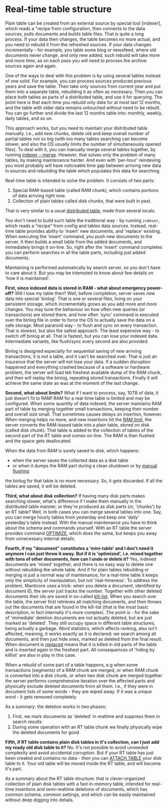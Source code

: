 # Real-time table structure

Plain table can be created from an external source by special tool [indexer], which reads a "recipe from configuration, then connects to the data sources, pulls documents and builds table files. That is quite a long process. If your data then changes, the table becomes no more actual, and you need to rebuild it from the refreshed sources. If your data changes incrementally - for example, you table some blog or newsfeed, where old documents never change, and only new added, such rebuild will take more and more time, as on each pass you will need to process the archive sources again and again.

One of the ways to deal with this problem is by using several tables instead of one solid. For example, you can process sources produced previous years and save the table. Then take only sources from current year and put them into a separate table, rebuilding it as often as necessary. Then you can place both tables as parts of a distributed table, and use it for querying. The point here is that each time you rebuild only data for at most last 12 months, and the table with older data remains untouched without need to be rebuilt. You can go further and divide the last 12 months table into: monthly, weekly, daily tables, and so on.

This approach works, but you need to maintain your distributed table manually. I.e., add new chunks, delete old and keep overall number of partial tables not so big (with too many tables searching can become slower, and also the OS usually limits the number of simultaneously opened files). To deal with it, you can manually merge several tables together, by running [indexer --merge](../Data_creation_and_modification/Adding_data_from_external_storages/Adding_data_to_tables/Merging_tables.md). However, that solves only the problem of many tables, by making maintenance harder. And even with 'per-hour' reindexing you most probably will have noticeable time gap between arriving new data in sources and rebuilding the table which populates this data for searching.

Real-time table is intended to solve the problem. It consists of two parts:

1. Special RAM-based table (called RAM chunk), which contains portions of data arriving right now.
2. Collection of plain tables called disk chunks, that were built in past.

That is very similar to a usual [distributed table](../Creating_a_table/Creating_a_distributed_table/Creating_a_distributed_table.md), made from several locals.

You don't need to build such table the traditional way - by running `indexer`, which reads a "recipe" from config and tables data sources. Instead, real-time table provides ability to 'insert' new documents, and 'replace' existing. When executing the 'insert' command, you push new documents to the server. It then builds a small table from the added documents, and immediately brings it on-line. So, right after the 'insert' command completes you can perform searches in all the table parts, including just added documents.

Maintaining is performed automatically by search server, so you don't have to care about it. But you may be interested to know about few details on 'how it is maintained'.

**First, since indexed data is stored in RAM - what about emergency power-off?** Will I lose my table then?  Well, before completion, server saves new data into special 'binlog'. That is one or several files, living on your persistent storage, which incrementally grows as you add more and more changes. You may tune the behaviour on how often new queries (or transactions) are stored there, and how often 'sync' command is executed over the binlog file in order to force the OS to actually save the data on a safe storage. Most paranoid way - to flush and sync on every transaction. That is slowest, but also the safest approach. The least expensive way - to switch off binlog at all. That is fastest, but you can lose your indexed data. Intermediate variants, like flush/sync every second are also provided.

Binlog is designed especially for sequential saving of new arriving transactions, it is not a table, and it can't be searched over. That is just an insurance that the server will not lose your data. If a sudden disruption happened and everything crashed because of a software or hardware problem, the server will load teh freshest available dump of the RAM chunk, and then will replay the binlog, repeating stored transactions. Finally it will achieve the same state as was at the moment of the last change.

**Second, what about limits?** What if I want to process, say, 10TB of data, it just doesn't fit to RAM! RAM for a real-time table is limited and may be configured. When some quantity of data indexed, the server maintains RAM part of table by merging together small transactions, keeping their number and overall size small. That sometimes causes delays on insertion, however. When merging helps no more, and new insertions hit the [RAM limit](../Creating_a_table/Local_tables/Plain_and_real-time_table_settings.md#rt_mem_limit), the server converts the RAM-based table into a plain table, stored on disk (called disk chunk). That table is added to the collection of tables of the second part of the RT table and comes on-line. The RAM is then flushed and the space gets deallocated.

When the data from RAM is surely saved to disk, which happens:

* when the server saves the collected data as a disk table
* or when it dumps the RAM part during a clean shutdown or by [manual flushing](../Securing_and_compacting_a_table/Flushing_RAM_chunk_to_disk.md#FLUSH-RTINDEX)

the binlog for that table is no more necessary. So, it gets discarded. If all the tables are saved, it will be deleted.

**Third, what about disk collection?** If having many disk parts makes searching slower, what's difference if I make them manually in the distributed table manner, or they're produced as disk parts (or, 'chunks') by an RT table? Well, in both cases you can merge several tables into one. Say, you can merge hourly tables from yesterday and keep one 'daily' yesterday's table instead. With the manual maintenance you have to think about the schema and commands yourself. With an RT table the server provides command [OPTIMIZE](../Securing_and_compacting_a_table/Compacting_a_table.md#OPTIMIZE-TABLE), which does the same, but keeps you away from unnecessary internal details.

**Fourth, if my "document" constitutes a 'mini-table' and I don't need it anymore I can just throw it away. But if it is 'optimized', i.e. mixed together with tons of other documents, how can I undo or delete it?** Yes, indexed documents are 'mixed' together, and there is no easy way to delete one without rebuilding the whole table. And if for plain tables rebuilding or merging is just a normal way of maintenance, for a real-time table it keeps only the simplicity of manipulation, but not 'real-timeness'. To address the problem, Manticore uses a trick: when you delete a document, identified by document ID, the server just tracks the number. Together with other deleted documents their ids are saved in so-called [kill-list](../Data_creation_and_modification/Adding_data_from_external_storages/Adding_data_to_tables/Killlist_in_plain_tables.md#Table-kill-list). When you search over the table, the server first retrieves all matching documents, and then throws out the documents that are found in the kill-list (that is the most basic description; in fact internally it's more complex). The point is - for the sake of 'immediate' deletion documents are not actually deleted, but are just marked as 'deleted'. They still occupy space in different table structures, being actually a garbage. Word statistics, which affects ranking, also isn't affected, meaning, it works exactly as it is declared: we search among all documents, and then just hide ones, marked as deleted from the final result. When document is [replaced](../Data_creation_and_modification/Updating_documents/REPLACE.md) means that it is killed in old parts of the table and is inserted again in the freshest part. All consequences of 'hiding by killlist' are also in play in this case.

When a rebuild of some part of a table happens, e.g when some transactions (segments) of a RAM chunk are merged, or when RAM chunk is converted into a disk chunk, or when two disk chunk are merged together the server performs comprehensive iteration over the affected parts and physically exclude deleted documents from all them. I.e., if they were in document lists of some words - they are wiped away. If it was a unique word - it gets removed completely.

As a summary: the deletion works in two phases:
1. First, we mark documents as 'deleted' in realtime and suppress them in search results
2. During some operation with an RT table chunk we finally physically wipe the deleted documents for good

**Fifth, if RT table contains plain disk tables in it's collection, can I just add my ready old disk table to it?** No. It's not possible to avoid unneeded complexity and avoid accidental corruption. But if your RT table has just been created and contains no data - *then* you can [ATTACH TABLE](../Data_creation_and_modification/Adding_data_from_external_storages/Adding_data_to_tables/Attaching_a_plain_table_to_RT_table.md) your disk table to it. Your old table will be moved inside the RT table, and will become it's part.

As a summary about the RT table structure: that is clever-organized collection of plain disk tables with a fast in-memory table, intended for real-time insertions and semi-realtime deletions of documents, which has common schema, common settings, and which can be easily maintained without deep digging into details.
